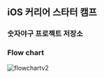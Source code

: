 ## iOS 커리어 스타터 캠프

### 숫자야구 프로젝트 저장소


### Flow chart
![flowchartv2](https://user-images.githubusercontent.com/39454792/163358233-914a9621-f291-4a4b-88b1-9f204ee6b5c3.png)

